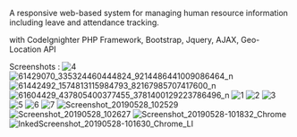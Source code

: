 A responsive web-based system for managing human resource
information including leave and attendance tracking.

with CodeIgnighter PHP Framework, Bootstrap, Jquery, AJAX, Geo-Location API

Screenshots :
![4](https://user-images.githubusercontent.com/29349064/58450459-bfee7580-8130-11e9-8429-0986618e09fd.jpg)
![61429070_335324460444824_9214486441009086464_n](https://user-images.githubusercontent.com/29349064/58643504-381b8d80-8321-11e9-9b9b-d01bdefc598f.jpg)
![61442492_1574813115984793_82167985707417600_n](https://user-images.githubusercontent.com/29349064/58643505-381b8d80-8321-11e9-818a-29ab1d848afd.jpg)
![61604429_437805400377455_3781400129223786496_n](https://user-images.githubusercontent.com/29349064/58643506-381b8d80-8321-11e9-8075-014f28e02cf2.jpg)
![1](https://user-images.githubusercontent.com/29349064/58450460-c0870c00-8130-11e9-8361-66de6d98e25f.jpg)
![2](https://user-images.githubusercontent.com/29349064/58450461-c0870c00-8130-11e9-9916-076ad6a54fc1.jpg)
![3](https://user-images.githubusercontent.com/29349064/58450462-c11fa280-8130-11e9-9125-ce6356f21501.jpg)
![5](https://user-images.githubusercontent.com/29349064/58450472-c67ced00-8130-11e9-856a-377732d417f7.jpg)
![6](https://user-images.githubusercontent.com/29349064/58466062-c265c500-815a-11e9-9652-11bbde3240e0.jpg)
![7](https://user-images.githubusercontent.com/29349064/58450474-c7158380-8130-11e9-8e4c-de035f1ec8ba.jpg)
![Screenshot_20190528_102529](https://user-images.githubusercontent.com/29349064/58451194-3d67b500-8134-11e9-856b-963469f23905.jpg)
![Screenshot_20190528_102627](https://user-images.githubusercontent.com/29349064/58451195-3e004b80-8134-11e9-83e4-8584524bf8ab.jpg)
![Screenshot_20190528-101832_Chrome](https://user-images.githubusercontent.com/29349064/58451196-3e004b80-8134-11e9-941e-4a52f3d4f991.png)
![InkedScreenshot_20190528-101630_Chrome_LI](https://user-images.githubusercontent.com/29349064/58451197-3e004b80-8134-11e9-9b4a-b2e6c9917a7d.jpg)
